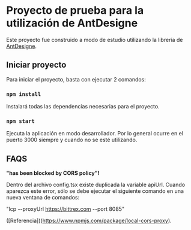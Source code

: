# Proyecto de prueba para la utilización de AntDesigne

Este proyecto fue construido a modo de estudio utilizando la librería de [AntDesigne](https://ant.design/).

## Iniciar proyecto

Para iniciar el proyecto, basta con ejecutar 2 comandos:

### `npm install`

Instalará todas las dependencias necesarias para el proyecto.

### `npm start`

Ejecuta la aplicación en modo desarrollador. Por lo general ocurre en el puerto 3000 siempre y cuando no se esté utilizando.

## FAQS

**"has been blocked by CORS policy"!**

Dentro del archivo config.tsx existe duplicada la variable apiUrl. Cuando aparezca este error, sólo se debe ejecutar el siguiente comando en una nueva ventana de comandos: 

"lcp --proxyUrl https://bittrex.com --port 8085" 

([Referencia])(https://www.npmjs.com/package/local-cors-proxy).
